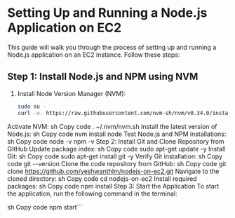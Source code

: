 # Setting Up and Running a Node.js Application on EC2

This guide will walk you through the process of setting up and running a Node.js application on an EC2 instance. Follow these steps:

## Step 1: Install Node.js and NPM using NVM

1. Install Node Version Manager (NVM):
   ```sh
   sudo su -
   curl -o- https://raw.githubusercontent.com/nvm-sh/nvm/v0.34.0/install.sh | bash
Activate NVM:
sh
Copy code
. ~/.nvm/nvm.sh
Install the latest version of Node.js:
sh
Copy code
nvm install node
Test Node.js and NPM installations:
sh
Copy code
node -v
npm -v
Step 2: Install Git and Clone Repository from GitHub
Update package index:
sh
Copy code
sudo apt-get update -y
Install Git:
sh
Copy code
sudo apt-get install git -y
Verify Git installation:
sh
Copy code
git --version
Clone the code repository from GitHub:
sh
Copy code
git clone https://github.com/yeshwanthlm/nodejs-on-ec2.git
Navigate to the cloned directory:
sh
Copy code
cd nodejs-on-ec2
Install required packages:
sh
Copy code
npm install
Step 3: Start the Application
To start the application, run the following command in the terminal:

sh
Copy code
npm start```
